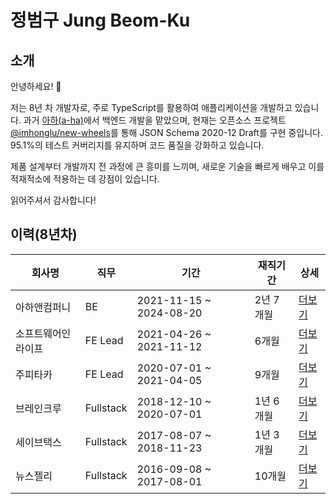 # 정범구 Jung Beom-Ku

## 소개

안녕하세요! 👋

저는 8년 차 개발자로, 주로 TypeScript를 활용하여 애플리케이션을 개발하고 있습니다. 과거 [아하(a-ha)](https://www.a-ha.io/)에서 백엔드 개발을 맡았으며, 현재는 오픈소스 프로젝트 [@imhonglu/new-wheels](https://github.com/imhonglu/new-wheels)를 통해 JSON Schema 2020-12 Draft를 구현 중입니다. 95.1%의 테스트 커버리지를 유지하며 코드 품질을 강화하고 있습니다.

제품 설계부터 개발까지 전 과정에 큰 흥미를 느끼며, 새로운 기술을 빠르게 배우고 이를 적재적소에 적용하는 데 강점이 있습니다.

읽어주셔서 감사합니다!

## 이력(8년차)

| 회사명 | 직무 | 기간 | 재직기간 | 상세 |
|--------|------|------|-----------|-------|
| 아하앤컴퍼니 | BE | 2021-11-15 ~ 2024-08-20 | 2년 7개월 | [더보기](./careers/6_ahancompany.md) |
| 소프트웨어인라이프 | FE Lead | 2021-04-26 ~ 2021-11-12 | 6개월 | [더보기](./careers/5_softwareinlife.md) |
| 주피타카 | FE Lead | 2020-07-01 ~ 2021-04-05 | 9개월 | [더보기](./careers/4_jupitaka.md) |
| 브레인크루 | Fullstack | 2018-12-10 ~ 2020-07-01 | 1년 6개월 | [더보기](./careers/3_braincrew.md) |
| 세이브택스 | Fullstack | 2017-08-07 ~ 2018-11-23 | 1년 3개월 | [더보기](./careers/2_savetax.md) |
| 뉴스젤리 | Fullstack | 2016-09-08 ~ 2017-08-01 | 10개월 | [더보기](./careers/1_newsjelly.md) |
